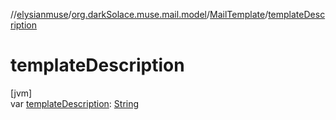 //[elysianmuse](../../../index.md)/[org.darkSolace.muse.mail.model](../index.md)/[MailTemplate](index.md)/[templateDescription](template-description.md)

# templateDescription

[jvm]\
var [templateDescription](template-description.md): [String](https://kotlinlang.org/api/latest/jvm/stdlib/kotlin/-string/index.html)
